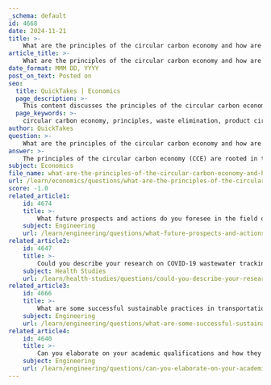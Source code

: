 ```yaml
---
_schema: default
id: 4668
date: 2024-11-21
title: >-
    What are the principles of the circular carbon economy and how are they implemented?
article_title: >-
    What are the principles of the circular carbon economy and how are they implemented?
date_format: MMM DD, YYYY
post_on_text: Posted on
seo:
  title: QuickTakes | Economics
  page_description: >-
    This content discusses the principles of the circular carbon economy, which focuses on minimizing carbon emissions and waste through sustainable practices such as eliminating pollution, circulating products, and regenerating nature, along with their implementation strategies.
  page_keywords: >-
    circular carbon economy, principles, waste elimination, product circulation, nature regeneration, 3R framework, technological integration, local adaptation, case studies, community involvement, policy support
author: QuickTakes
question: >-
    What are the principles of the circular carbon economy and how are they implemented?
answer: >-
    The principles of the circular carbon economy (CCE) are rooted in the broader framework of the circular economy, which aims to address global challenges such as climate change, biodiversity loss, waste, and pollution. The CCE specifically focuses on decoupling economic growth from the consumption of finite resources and minimizing carbon emissions. Here are the key principles and their implementation:\n\n### Principles of the Circular Carbon Economy\n\n1. **Eliminate Waste and Pollution**: This principle emphasizes the need to design processes and products that minimize waste generation and pollution. By rethinking product life cycles and materials used, industries can significantly reduce their environmental impact.\n\n2. **Circulate Products and Materials**: The CCE promotes the idea of keeping resources in use for as long as possible. This involves reusing, repairing, refurbishing, and recycling products and materials to maintain their value and utility, thereby reducing the need for new resources.\n\n3. **Regenerate Nature**: This principle focuses on restoring and enhancing natural systems. It encourages practices that not only minimize harm to the environment but also contribute positively to ecosystems, such as reforestation and sustainable agriculture.\n\n### Implementation of Circular Carbon Economy Principles\n\n- **3R Framework**: The implementation of the circular economy is often guided by the 3R framework: Reduce, Reuse, and Recycle. This framework encourages industries to intelligently reduce resource consumption, reuse products, and recycle materials to create a closed-loop system.\n\n- **Technological Integration**: Digital technologies such as the Internet of Things (IoT), blockchain, and data analytics play a crucial role in implementing CCE practices. These technologies can enhance resource tracking, optimize supply chains, and facilitate recycling processes.\n\n- **Local Context Adaptation**: Successful implementation requires matching business models, policies, and technologies to local contexts. A "one size fits all" approach is ineffective; instead, solutions should be tailored to the specific needs and conditions of different regions and industries.\n\n- **Case Studies and Best Practices**: Numerous case studies demonstrate successful applications of CCE principles across various sectors. These examples provide valuable insights into effective strategies for reducing carbon emissions and promoting sustainability.\n\n- **Community Involvement**: Engaging communities in sustainability efforts is essential. This can include educational programs, local recycling initiatives, and collaborative projects that promote environmental stewardship.\n\n- **Policy Support**: Governments play a critical role in facilitating the transition to a circular carbon economy through supportive policies, regulations, and incentives that encourage sustainable practices and innovation.\n\nIn summary, the circular carbon economy is a transformative approach that integrates environmental, social, and economic factors to create a sustainable future. By adhering to its principles and implementing effective strategies, industries can significantly reduce their carbon footprint and contribute to global sustainability goals.
subject: Economics
file_name: what-are-the-principles-of-the-circular-carbon-economy-and-how-are-they-implemented.md
url: /learn/economics/questions/what-are-the-principles-of-the-circular-carbon-economy-and-how-are-they-implemented
score: -1.0
related_article1:
    id: 4674
    title: >-
        What future prospects and actions do you foresee in the field of sustainability?
    subject: Engineering
    url: /learn/engineering/questions/what-future-prospects-and-actions-do-you-foresee-in-the-field-of-sustainability
related_article2:
    id: 4647
    title: >-
        Could you describe your research on COVID-19 wastewater tracking and its significance?
    subject: Health Studies
    url: /learn/health-studies/questions/could-you-describe-your-research-on-covid19-wastewater-tracking-and-its-significance
related_article3:
    id: 4666
    title: >-
        What are some successful sustainable practices in transportation systems?
    subject: Engineering
    url: /learn/engineering/questions/what-are-some-successful-sustainable-practices-in-transportation-systems
related_article4:
    id: 4640
    title: >-
        Can you elaborate on your academic qualifications and how they relate to your expertise in sustainable design?
    subject: Engineering
    url: /learn/engineering/questions/can-you-elaborate-on-your-academic-qualifications-and-how-they-relate-to-your-expertise-in-sustainable-design
---
```


&nbsp;
